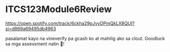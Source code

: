 # ITCS123Module6Review
https://open.spotify.com/track/6ckha29pJvyDPmQkLX8QUI?si=d869a69495db4963

pasalamat kayo na vineverify pa gcash ko at mahilig ako sa clout.
Goodluck sa mga assessment natin 🙏!
